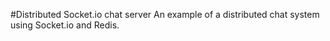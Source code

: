 #Distributed Socket.io chat server
An example of a distributed chat system using Socket.io and Redis.
